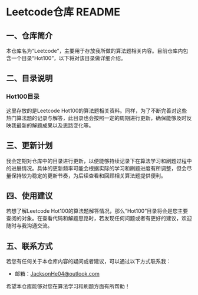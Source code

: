 # Leetcode仓库 README

## 一、仓库简介
本仓库名为“Leetcode”，主要用于存放我所做的算法题相关内容。目前仓库内包含一个目录“Hot100”，以下将对该目录做详细介绍。

## 二、目录说明

### Hot100目录
这里存放的是Leetcode Hot100的算法题相关资料。同样，为了不断完善对这些热门算法题的记录与解答，此目录也会按照一定的周期进行更新，确保能够及时反映我最新的解题成果以及思路变化等。

## 三、更新计划
我会定期对仓库中的目录进行更新，以便能够持续记录下在算法学习和刷题过程中的进展情况。具体的更新频率可能会根据实际的学习和刷题进度有所调整，但会尽量保持较为稳定的更新节奏，为后续查看和回顾相关算法题提供便利。

## 四、使用建议
若想了解Leetcode Hot100的算法题解答情况，那么“Hot100”目录将会是您主要查阅的对象。在查看代码和解题思路时，若发现任何问题或者有更好的建议，欢迎随时与我沟通交流。

## 五、联系方式
若您有任何关于本仓库内容的疑问或者建议，可以通过以下方式联系我：
- 邮箱：JacksonHe04@outlook.com

希望本仓库能够对您在算法学习和刷题方面有所帮助！